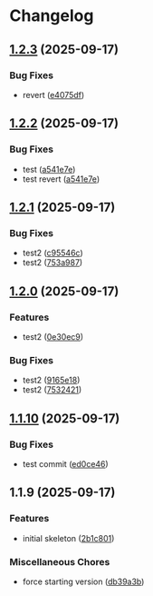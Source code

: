 # Changelog

## [1.2.3](https://github.com/MeisamHakimi/release-please-test/compare/v1.2.2...v1.2.3) (2025-09-17)


### Bug Fixes

* revert ([e4075df](https://github.com/MeisamHakimi/release-please-test/commit/e4075df445326ed16f395c1face9b3b4a61c5fe9))

## [1.2.2](https://github.com/MeisamHakimi/release-please-test/compare/v1.2.1...v1.2.2) (2025-09-17)


### Bug Fixes

* test ([a541e7e](https://github.com/MeisamHakimi/release-please-test/commit/a541e7e866702081332221797442ad2d1732edf2))
* test revert ([a541e7e](https://github.com/MeisamHakimi/release-please-test/commit/a541e7e866702081332221797442ad2d1732edf2))

## [1.2.1](https://github.com/MeisamHakimi/release-please-test/compare/v1.2.0...v1.2.1) (2025-09-17)


### Bug Fixes

* test2 ([c95546c](https://github.com/MeisamHakimi/release-please-test/commit/c95546ca38db3eb513ee0922df81bceb2744137d))
* test2 ([753a987](https://github.com/MeisamHakimi/release-please-test/commit/753a987539dc851b57aa63e15f93855c439829da))

## [1.2.0](https://github.com/MeisamHakimi/release-please-test/compare/v1.1.10...v1.2.0) (2025-09-17)


### Features

* test2 ([0e30ec9](https://github.com/MeisamHakimi/release-please-test/commit/0e30ec988eb1b2429d2d520e9632816edbd6381e))


### Bug Fixes

* test2 ([9165e18](https://github.com/MeisamHakimi/release-please-test/commit/9165e180eca767fe89397390f592f95a2a0a3ac9))
* test2 ([7532421](https://github.com/MeisamHakimi/release-please-test/commit/7532421f129024434df5ba0038f64e6878f28eac))

## [1.1.10](https://github.com/MeisamHakimi/release-please-test/compare/v1.1.9...v1.1.10) (2025-09-17)


### Bug Fixes

* test commit ([ed0ce46](https://github.com/MeisamHakimi/release-please-test/commit/ed0ce4628def2424b158a7c2940baefc5fe3058d))

## 1.1.9 (2025-09-17)


### Features

* initial skeleton ([2b1c801](https://github.com/MeisamHakimi/release-please-test/commit/2b1c801b4c28649bd852368bc925fae165326c48))


### Miscellaneous Chores

* force starting version ([db39a3b](https://github.com/MeisamHakimi/release-please-test/commit/db39a3bf87c9af93575d2ecc5960181dd4418f31))
